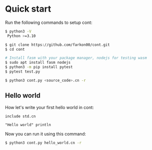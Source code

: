 # Quick start

Run the following commands to setup cont:
```bash
$ python3 -V
 Python >=3.10

$ git clone https://github.com/farkon00/cont.git
$ cd cont

# Install fasm with your package manager, nodejs for testing wasm
$ sudo apt install fasm nodejs 
$ python3 -m pip install pytest
$ pytest test.py

$ python3 cont.py <source_code>.cn -r
```

## Hello world

How let's write your first hello world in cont:
```
include std.cn

"Hello world" println
```

Now you can run it using this command:
```bash
$ python3 cont.py hello_world.cn -r
```